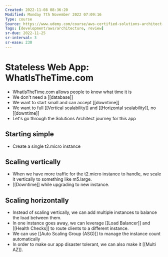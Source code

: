 ```yaml
---
Created: 2022-11-08 08:36:20
Modified: Monday 7th November 2022 07:09:16
Type: course
Source: https://www.udemy.com/course/aws-certified-solutions-architect-associate-saa-c01/?xref=E0Aed11STH4LPUQvCz0GJFABTmM=
Tags: [development/aws/architecture, review]
sr-due: 2022-11-25
sr-interval: 3
sr-ease: 230
---
```


# Stateless Web App: WhatIsTheTime.com

- WhatIsTheTime.com allows people to know what time it is
- We don't need a [[database]]
- We want to start small and can accept [[downtime]]
- We want to full [[Vertical scalability]] and [[Horizontal scalability]], no [[downtime]]
- Let's go through the Solutions Architect journey for this app

## Starting simple

- Create a single t2.micro instance

## Scaling vertically 

- When we have more traffic for the t2.micro instance to handle, we scale it vertically to something like m5.large.
- [[Downtime]] while upgrading to new instance.

## Scaling horizontally

- Instead of scaling vertically, we can add multiple instances to balance the load between them.
- In one instance goes away, we can leverage [[Load Balancer]] and [[Health Checks]] to route clients to a different instance.
- We can use [[Auto Scaling Group (ASG)]] to manage the instance count automatically
- In order to make our app disaster tolerant, we can also make it [[Multi AZ]].